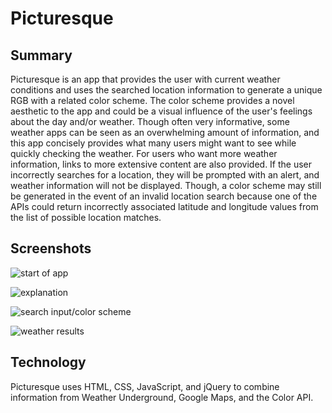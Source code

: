 # Picturesque

## Summary

Picturesque is an app that provides the user with current weather conditions and uses the searched location information to generate a unique RGB with a related color scheme.  The color scheme provides a novel aesthetic to the app and could be a visual influence of the user's feelings about the day and/or weather.  Though often very informative, some weather apps can be seen as an overwhelming amount of information, and this app concisely provides what many users might want to see while quickly checking the weather.  For users who want more weather information, links to more extensive content are also provided.  If the user incorrectly searches for a location, they will be prompted with an alert, and weather information will not be displayed.  Though, a color scheme may still be generated in the event of an invalid location search because one of the APIs could return incorrectly associated latitude and longitude values from the list of possible location matches.

## Screenshots

![start of app](https://user-images.githubusercontent.com/36082324/37562908-be526e46-2a30-11e8-9860-f7b9dcebfad6.png "Start of app")

![explanation](https://user-images.githubusercontent.com/36082324/37562916-f4d9914c-2a30-11e8-9922-827a6d672d72.png "Explanation")

![search input/color scheme](https://user-images.githubusercontent.com/36082324/37562921-0995f486-2a31-11e8-96e6-a7df327750c2.png "Search Input and Color Scheme")

![weather results](https://user-images.githubusercontent.com/36082324/37562922-1f879e66-2a31-11e8-8ba2-673a9ba18ccd.png "Weather Results")

## Technology

Picturesque uses HTML, CSS, JavaScript, and jQuery to combine information from Weather Underground, Google Maps, and the Color API.  
